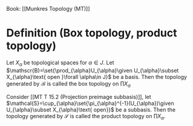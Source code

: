 Book: [[Munkres Topology (MT)]]
# Definition (Box topology, product topology)
Let $X_{\alpha}$ be topological spaces for $\alpha\in J$.
Let $\mathscr{B}=\set{\prod_{\alpha}U_{\alpha}\given U_{\alpha}\subset X_{\alpha}\text{ open }\forall \alpha\in J}$ be a basis.
Then the topology generated by $\mathscr{B}$ is called the box topology on $\prod X_{\alpha}$

Consider [[MT T 15.2 (Projection preimage subbasis)]], let $\mathcal{S}=\cup_{\alpha}\set{\pi_{\alpha}^{-1}(U_{\alpha})\given U_{\alpha}\subset X_{\alpha}\text{ open}}$ be a subbasis.
Then the topology generated by $\mathcal{S}$ is called the product topology on $\prod X_{\alpha}$.